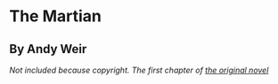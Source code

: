 # The Martian
## By Andy Weir

*Not included because copyright.  The first chapter of [the original novel](https://www.amazon.com/The-Martian/dp/B082BHWQCJ/ref=sr_1_1?keywords=the+martian+andy+weir&qid=1578537031&s=books&sr=1-1)*